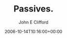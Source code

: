 ---
title: 'Passives.'
posts: 8
hash: 't560'
author: 'John E Clifford'
date: 2006-10-14T10:16:00+00:00
sources:
  - http://forums.tokipona.org/viewtopic.php%3Ft=560.html
---
